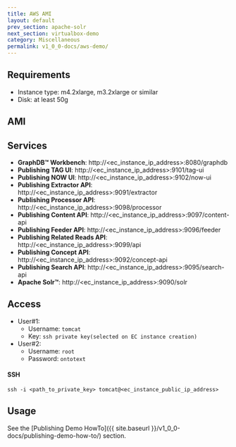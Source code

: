 ```yaml
---
title: AWS AMI
layout: default
prev_section: apache-solr
next_section: virtualbox-demo
category: Miscellaneous
permalink: v1_0_0-docs/aws-demo/
---
```

## Requirements
* Instance type: m4.2xlarge, m3.2xlarge or similar
* Disk: at least 50g

## AMI

## Services
* **GraphDB™ Workbench**: http://\<ec_instance_ip_address\>:8080/graphdb
* **Publishing TAG UI**: http://\<ec_instance_ip_address\>:9101/tag-ui
* **Publishing NOW UI**: http://\<ec_instance_ip_address\>:9102/now-ui
* **Publishing Extractor API**: http://\<ec_instance_ip_address\>:9091/extractor
* **Publishing Processor API**: http://\<ec_instance_ip_address\>:9098/processor
* **Publishing Content API**: http://\<ec_instance_ip_address\>:9097/content-api
* **Publishing Feeder API**: http://\<ec_instance_ip_address\>:9096/feeder
* **Publishing Related Reads API**: http://\<ec_instance_ip_address\>:9099/api
* **Publishing Concept API**: http://\<ec_instance_ip_address\>:9092/concept-api
* **Publishing Search API**: http://\<ec_instance_ip_address\>:9095/search-api
* **Apache Solr™**: http://\<ec_instance_ip_address\>:9090/solr

## Access
+ User#1:
    + Username: `tomcat`
    + Key: `ssh private key(selected on EC instance creation)`
+ User#2:
    + Username: `root`
    + Password: `ontotext`


#### SSH

```
ssh -i <path_to_private_key> tomcat@<ec_instance_public_ip_address>
```

## Usage
See the [Publishing Demo HowTo]({{ site.baseurl }}/v1_0_0-docs/publishing-demo-how-to/) section.